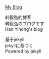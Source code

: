 [My Blog](http://hanyihong0324.github.io)

韩毅弘的博客  
韓毅弘のブログです  
Han Yihong's blog  

基于jekyll  
jekyllに基づく  
Powered by jekyll
